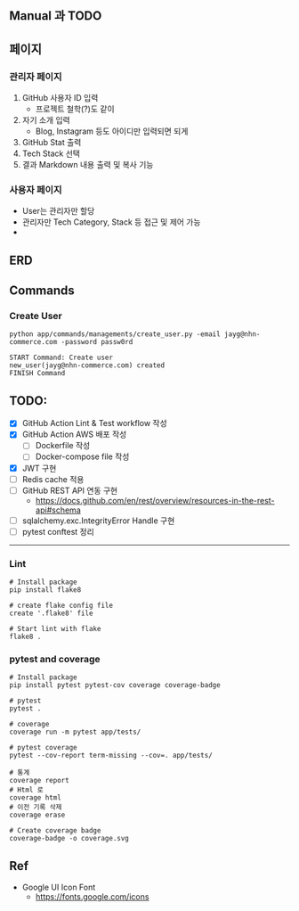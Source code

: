 ## Manual 과 TODO

## 페이지
### 관리자 페이지
1. GitHub 사용자 ID 입력
   * 프로젝트 철학(?)도 같이
2. 자기 소개 입력
   * Blog, Instagram 등도 아이디만 입력되면 되게
3. GitHub Stat 출력
4. Tech Stack 선택 
5. 결과 Markdown 내용 출력 및 복사 기능

### 사용자 페이지
* User는 관리자만 할당
* 관리자만 Tech Category, Stack 등 접근 및 제어 가능 
* 

## ERD

## Commands 
### Create User
```shell
python app/commands/managements/create_user.py -email jayg@nhn-commerce.com -password passw0rd

START Command: Create user
new_user(jayg@nhn-commerce.com) created
FINISH Command
```


## TODO:
* [X] GitHub Action Lint & Test workflow 작성
* [X] GitHub Action AWS 배포 작성
  * [ ] Dockerfile 작성
  * [ ] Docker-compose file 작성
* [X] JWT 구현
* [ ] Redis cache 적용
* [ ] GitHub REST API 연동 구현
  * https://docs.github.com/en/rest/overview/resources-in-the-rest-api#schema
* [ ] sqlalchemy.exc.IntegrityError Handle 구현
* [ ] pytest conftest 정리 

---
### Lint
```shell
# Install package
pip install flake8

# create flake config file
create '.flake8' file

# Start lint with flake
flake8 .
```

### pytest and coverage
```shell
# Install package
pip install pytest pytest-cov coverage coverage-badge

# pytest
pytest .

# coverage
coverage run -m pytest app/tests/ 

# pytest coverage
pytest --cov-report term-missing --cov=. app/tests/

# 통계
coverage report
# Html 로
coverage html
# 이전 기록 삭제
coverage erase

# Create coverage badge
coverage-badge -o coverage.svg
```

## Ref
* Google UI Icon Font
  * https://fonts.google.com/icons